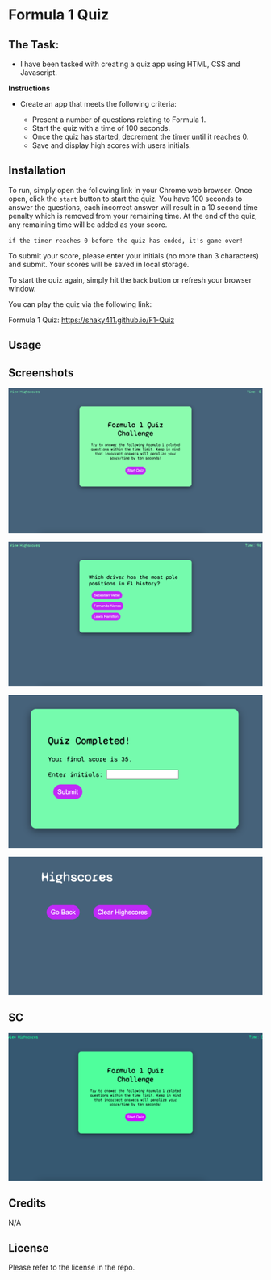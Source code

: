 # Formula 1 Quiz

## The Task:

* I have been tasked with creating a quiz app using HTML, CSS and Javascript.

**Instructions**

* Create an app that meets the following criteria:

    * Present a number of questions relating to Formula 1.
    * Start the quiz with a time of 100 seconds.
    * Once the quiz has started, decrement the timer until it reaches 0.
    * Save and display high scores with users initials.

## Installation

To run, simply open the following link in your Chrome web browser. Once open, click the `start` button to start the quiz. You have 100 seconds to answer the questions, each incorrect answer will result in a 10 second time penalty which is removed from your remaining time. At the end of the quiz, any remaining time will be added as your score.

`if the timer reaches 0 before the quiz has ended, it's game over!`

To submit your score, please enter your initials (no more than 3 characters) and submit. Your scores will be saved in local storage.

To start the quiz again, simply hit the `back` button or refresh your browser window.

You can play the quiz via the following link:

Formula 1 Quiz: https://shaky411.github.io/F1-Quiz


## Usage


## Screenshots

![Alt text](assets/images/SCR-20230117-ux7.png)

![Alt text](assets/images/SCR-20230117-uxc.png)

![Alt text](assets/images/SCR-20230117-uxl.png)

![Alt text](assets/images/SCR-20230117-uxq.png)

## SC

![Alt text](assets/Project_4.png)

## Credits

N/A

## License

Please refer to the license in the repo.
